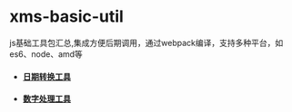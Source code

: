 # xms-basic-util
js基础工具包汇总,集成方便后期调用，通过webpack编译，支持多种平台，如es6、node、amd等
- #### [日期转换工具](markdown/dateFormat.md)
- #### [数字处理工具](markdown/mathUtil.md)

